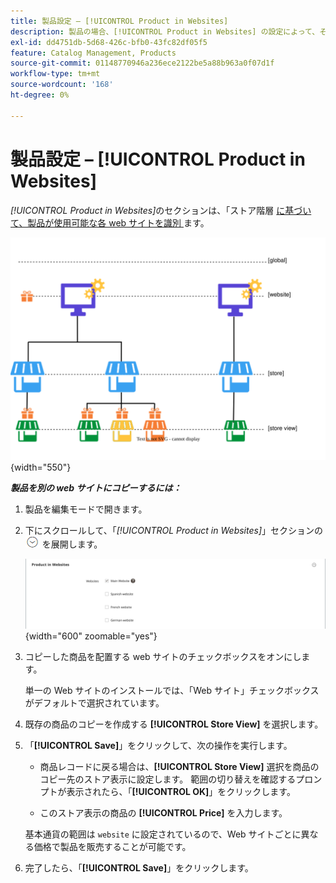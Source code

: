 ```yaml
---
title: 製品設定 – [!UICONTROL Product in Websites]
description: 製品の場合、[!UICONTROL Product in Websites] の設定によって、その製品が使用可能な各 web サイトが識別されます。
exl-id: dd4751db-5d68-426c-bfb0-43fc82df05f5
feature: Catalog Management, Products
source-git-commit: 01148770946a236ece2122be5a88b963a0f07d1f
workflow-type: tm+mt
source-wordcount: '168'
ht-degree: 0%

---
```


# 製品設定 – [!UICONTROL Product in Websites]

_[!UICONTROL Product in Websites]_&#x200B;のセクションは、「ストア階層 [ に基づいて、製品が使用可能な各 web サイトを識別 ](../stores-purchase/stores.md) ます。

![ 製品 Web サイトのスコープ図 ](./assets/scope-product-website.svg){width="550"}

**_製品を別の web サイトにコピーするには：_**

1. 製品を編集モードで開きます。

1. 下にスクロールして、「_[!UICONTROL Product in Websites]_」セクションの ![ 展開セレクター ](../assets/icon-display-expand.png) を展開します。

   ![Web サイト内の製品 ](./assets/catalog-product-in-websites-multisite-main-french.png){width="600" zoomable="yes"}

1. コピーした商品を配置する web サイトのチェックボックスをオンにします。

   単一の Web サイトのインストールでは、「Web サイト」チェックボックスがデフォルトで選択されています。

1. 既存の商品のコピーを作成する **[!UICONTROL Store View]** を選択します。

1. 「**[!UICONTROL Save]**」をクリックして、次の操作を実行します。

   - 商品レコードに戻る場合は、**[!UICONTROL Store View]** 選択を商品のコピー先のストア表示に設定します。 範囲の切り替えを確認するプロンプトが表示されたら、「**[!UICONTROL OK]**」をクリックします。

   - このストア表示の商品の **[!UICONTROL Price]** を入力します。

   基本通貨の範囲は `website` に設定されているので、Web サイトごとに異なる価格で製品を販売することが可能です。

1. 完了したら、「**[!UICONTROL Save]**」をクリックします。
